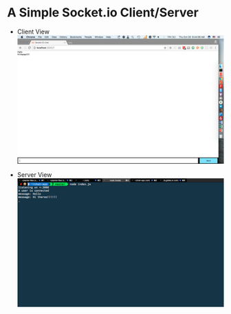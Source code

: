 # A Simple Socket.io Client/Server

- Client View 
![Client View](./showcase/client.png)

- Server View 
![Server View](./showcase/server.png)